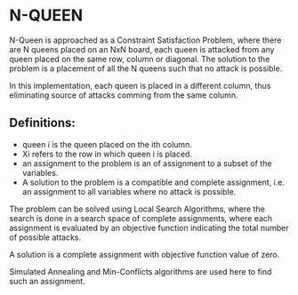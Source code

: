 # N-QUEEN

N-Queen is approached as a Constraint Satisfaction Problem, where there are N queens placed on an NxN board, each queen
is attacked from any queen placed on the same row, column or diagonal. The solution to the problem is a placement of all
the N queens such that no attack is possible.

In this implementation, each queen is placed in a different column, thus eliminating source of attacks comming from the same column. 

## Definitions:
- queen i is the queen placed on the ith column.
- Xi refers to the row in which queen i is placed.
- an assignment to the problem is an of assignment to a subset of the variables.
- A solution to the problem is a compatible and complete assignment, i.e. an assignment to all variables where no attack is possible.

The problem can be solved using Local Search Algorithms, where the search is done in a search space of complete 
assignments, where each assignment is evaluated by an objective function indicating the total number of possible attacks.
 
A solution is a complete assignment with objective function value of zero.
 
Simulated Annealing and Min-Conflicts algorithms are used here to find such an assignment.  
   